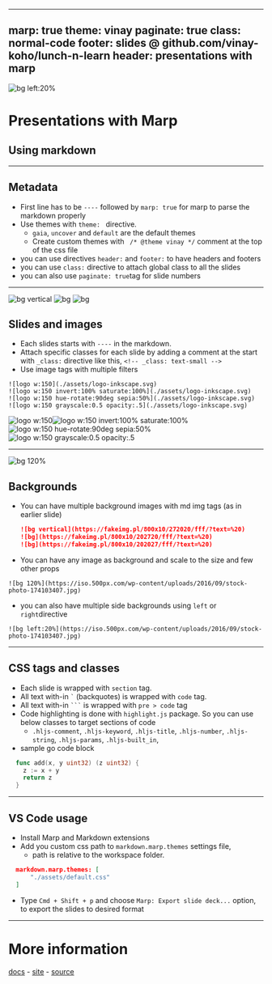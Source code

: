 ----
marp: true
theme: vinay
paginate: true
class: normal-code
footer: slides @ github.com/vinay-koho/lunch-n-learn
header: presentations with marp
----
![bg left:20%](https://iso.500px.com/wp-content/uploads/2016/09/stock-photo-174103407.jpg)

# Presentations with Marp
## Using markdown

----

## Metadata
- First line has to be `----` followed by `marp: true` for marp to parse the markdown properly
- Use themes with `theme: ` directive.
  - `gaia`, `uncover` and `default` are the default themes
  - Create custom themes with ` /* @theme vinay */` comment at the top of the css file
- you can use directives `header:` and `footer:` to have headers and footers
- you can use `class:` directive to attach global class to all the slides
- you can also use  `paginate: true`tag for slide numbers

----
<!-- _class: normal-code text-small -->

![bg vertical](https://fakeimg.pl/800x10/272020/fff/?text=%20)
![bg](https://fakeimg.pl/800x10/202720/fff/?text=%20)
![bg](https://fakeimg.pl/800x10/202027/fff/?text=%20)


## Slides and images
- Each slides starts with `----` in the markdown.
- Attach specific classes for each slide by adding a comment at the start with `_class:` directive like this,
  ```<!-- _class: text-small -->```
- Use image tags with multiple filters
```
![logo w:150](./assets/logo-inkscape.svg)
![logo w:150 invert:100% saturate:100%](./assets/logo-inkscape.svg)
![logo w:150 hue-rotate:90deg sepia:50%](./assets/logo-inkscape.svg)
![logo w:150 grayscale:0.5 opacity:.5](./assets/logo-inkscape.svg)
```
![logo w:150](./assets/logo-inkscape.svg)![logo w:150 invert:100% saturate:100%](./assets/logo-inkscape.svg)![logo w:150 hue-rotate:90deg sepia:50%](./assets/logo-inkscape.svg)![logo w:150 grayscale:0.5 opacity:.5](./assets/logo-inkscape.svg)

----
<!-- _class: leftbg normal-code -->
![bg 120%](https://iso.500px.com/wp-content/uploads/2016/09/stock-photo-174103407.jpg)

## Backgrounds

- You can have multiple background images with md img tags (as in earlier slide)
  ```md
  ![bg vertical](https://fakeimg.pl/800x10/272020/fff/?text=%20)
  ![bg](https://fakeimg.pl/800x10/202720/fff/?text=%20)
  ![bg](https://fakeimg.pl/800x10/202027/fff/?text=%20)
  ```
- You can have any image as background and scale to the size and few other props
```
![bg 120%](https://iso.500px.com/wp-content/uploads/2016/09/stock-photo-174103407.jpg)
```
- you can also have multiple side backgrounds using `left` or `right`directive
```
![bg left:20%](https://iso.500px.com/wp-content/uploads/2016/09/stock-photo-174103407.jpg)
```

----
## CSS tags and classes

- Each slide is wrapped with `section` tag.
- All text with-in  ``` ` ``` (backquotes) is wrapped with `code` tag.
- All text with-in ` ``` ` is wrapped with `pre > code` tag
- Code highlighting is done with `highlight.js` package. So you can use below classes to target sections of code
  - `.hljs-comment`, `.hljs-keyword`, `.hljs-title`, `.hljs-number`, `.hljs-string`, `.hljs-params`, `.hljs-built_in`,
- sample go code block
```go
  func add(x, y uint32) (z uint32) {
    z := x + y
    return z
  }

```

----

## VS Code usage

- Install Marp and Markdown extensions
- Add you custom css path to `markdown.marp.themes` settings file,
  - path is relative to the workspace folder.
```json
  markdown.marp.themes: [
      "./assets/default.css"
  ]
```
- Type `Cmd + Shift + p` and choose `Marp: Export slide deck...` option, to export the slides to desired format
----

# More information

[docs](https://marpit.marp.app/) - [site](https://marp.app) - [source](https://github.com/marp-team/marp)